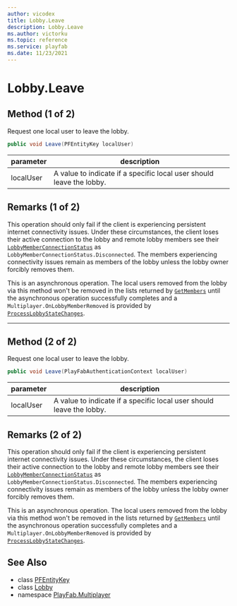```yaml
---
author: vicodex
title: Lobby.Leave
description: Lobby.Leave
ms.author: victorku
ms.topic: reference
ms.service: playfab
ms.date: 11/23/2021
---
```


# Lobby.Leave

## Method (1 of 2)

Request one local user to leave the lobby.

```csharp
public void Leave(PFEntityKey localUser)
```

| parameter | description |
| --- | --- |
| localUser | A value to indicate if a specific local user should leave the lobby. |

## Remarks (1 of 2)

This operation should only fail if the client is experiencing persistent internet connectivity issues. Under these circumstances, the client loses their active connection to the lobby and remote lobby members see their [`LobbyMemberConnectionStatus`](../LobbyMemberConnectionStatus.md) as `LobbyMemberConnectionStatus.Disconnected`. The members experiencing connectivity issues remain as members of the lobby unless the lobby owner forcibly removes them.

This is an asynchronous operation. The local users removed from the lobby via this method won't be removed in the lists returned by [`GetMembers`](./GetMembers.md) until the asynchronous operation successfully completes and a `Multiplayer.OnLobbyMemberRemoved` is provided by [`ProcessLobbyStateChanges`](../PlayFabMultiplayer/ProcessLobbyStateChanges.md).

---

## Method (2 of 2)

Request one local user to leave the lobby.

```csharp
public void Leave(PlayFabAuthenticationContext localUser)
```

| parameter | description |
| --- | --- |
| localUser | A value to indicate if a specific local user should leave the lobby. |

## Remarks (2 of 2)

This operation should only fail if the client is experiencing persistent internet connectivity issues. Under these circumstances, the client loses their active connection to the lobby and remote lobby members see their [`LobbyMemberConnectionStatus`](../LobbyMemberConnectionStatus.md) as `LobbyMemberConnectionStatus.Disconnected`. The members experiencing connectivity issues remain as members of the lobby unless the lobby owner forcibly removes them.

This is an asynchronous operation. The local users removed from the lobby via this method won't be removed in the lists returned by [`GetMembers`](./GetMembers.md) until the asynchronous operation successfully completes and a `Multiplayer.OnLobbyMemberRemoved` is provided by [`ProcessLobbyStateChanges`](../PlayFabMultiplayer/ProcessLobbyStateChanges.md).

## See Also

* class [PFEntityKey](../PFEntityKey.md)
* class [Lobby](../Lobby.md)
* namespace [PlayFab.Multiplayer](../../PlayFabMultiplayerSDK.md)

